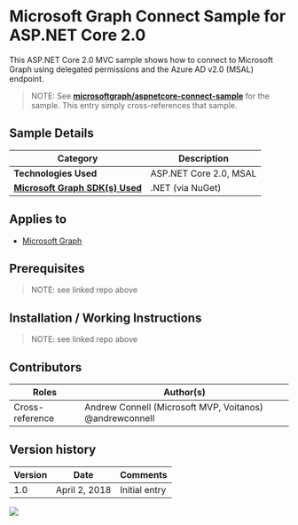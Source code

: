 # Microsoft Graph Connect Sample for ASP.NET Core 2.0

This ASP.NET Core 2.0 MVC sample shows how to connect to Microsoft Graph using delegated permissions and the Azure AD v2.0 (MSAL) endpoint.

> NOTE: See **[microsoftgraph/aspnetcore-connect-sample](https://github.com/microsoftgraph/aspnetcore-connect-sample)** for the sample. This entry simply cross-references that sample.

## Sample Details

|               Category               |      Description       |
| ------------------------------------ | ---------------------- |
| **Technologies Used**                | ASP.NET Core 2.0, MSAL |
| **[Microsoft Graph SDK(s) Used][1]** | .NET (via NuGet)       |

## Applies to

* [Microsoft Graph](https://developer.microsoft.com/en-us/graph)

## Prerequisites

> NOTE: see linked repo above

## Installation / Working Instructions

> NOTE: see linked repo above

## Contributors

|      Roles      |                        Author(s)                        |
| --------------- | ------------------------------------------------------- |
| Cross-reference | Andrew Connell (Microsoft MVP, Voitanos) @andrewconnell |

## Version history

| Version |     Date      |   Comments    |
| ------- | ------------- | ------------- |
| 1.0     | April 2, 2018 | Initial entry |

[1]: https://developer.microsoft.com/en-us/graph/code-samples-and-sdks

![](https://telemetry.sharepointpnp.com/msgraph-community-samples/samples/aspnetcore-connect)